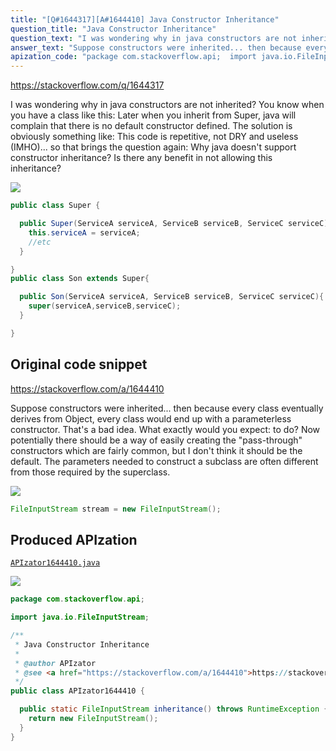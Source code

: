 ```yaml
---
title: "[Q#1644317][A#1644410] Java Constructor Inheritance"
question_title: "Java Constructor Inheritance"
question_text: "I was wondering why in java constructors are not inherited? You know when you have a class like this: Later when you inherit from Super, java will complain that there is no default constructor defined. The solution is obviously something like: This code is repetitive, not DRY and useless (IMHO)... so that brings the question again: Why java doesn't support constructor inheritance? Is there any benefit in not allowing this inheritance?"
answer_text: "Suppose constructors were inherited... then because every class eventually derives from Object, every class would end up with a parameterless constructor. That's a bad idea. What exactly would you expect: to do? Now potentially there should be a way of easily creating the \"pass-through\" constructors which are fairly common, but I don't think it should be the default. The parameters needed to construct a subclass are often different from those required by the superclass."
apization_code: "package com.stackoverflow.api;  import java.io.FileInputStream;  /**  * Java Constructor Inheritance  *  * @author APIzator  * @see <a href=\"https://stackoverflow.com/a/1644410\">https://stackoverflow.com/a/1644410</a>  */ public class APIzator1644410 {    public static FileInputStream inheritance() throws RuntimeException {     return new FileInputStream();   } }"
---
```


https://stackoverflow.com/q/1644317

I was wondering why in java constructors are not inherited? You know when you have a class like this:
Later when you inherit from Super, java will complain that there is no default constructor defined. The solution is obviously something like:
This code is repetitive, not DRY and useless (IMHO)... so that brings the question again:
Why java doesn&#x27;t support constructor inheritance? Is there any benefit in not allowing this inheritance?


<div class="code-logo"><img src="/stackoverflow.png" /></div>

```java
public class Super {

  public Super(ServiceA serviceA, ServiceB serviceB, ServiceC serviceC){
    this.serviceA = serviceA;
    //etc
  } 

}
public class Son extends Super{

  public Son(ServiceA serviceA, ServiceB serviceB, ServiceC serviceC){
    super(serviceA,serviceB,serviceC);
  }

}
```


## Original code snippet

https://stackoverflow.com/a/1644410

Suppose constructors were inherited... then because every class eventually derives from Object, every class would end up with a parameterless constructor. That&#x27;s a bad idea. What exactly would you expect:
to do?
Now potentially there should be a way of easily creating the &quot;pass-through&quot; constructors which are fairly common, but I don&#x27;t think it should be the default. The parameters needed to construct a subclass are often different from those required by the superclass.

<div class="code-logo"><img src="/stackoverflow.png" /></div>

```java
FileInputStream stream = new FileInputStream();
```

## Produced APIzation

[`APIzator1644410.java`](https://github.com/pasqualesalza/apization-temp-data/raw/master/search/APIzator1644410.java)

<div class="code-logo"><img src="/apizator.png" /></div>

```java
package com.stackoverflow.api;

import java.io.FileInputStream;

/**
 * Java Constructor Inheritance
 *
 * @author APIzator
 * @see <a href="https://stackoverflow.com/a/1644410">https://stackoverflow.com/a/1644410</a>
 */
public class APIzator1644410 {

  public static FileInputStream inheritance() throws RuntimeException {
    return new FileInputStream();
  }
}

```